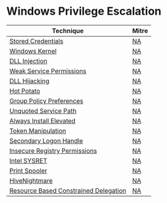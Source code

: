 # Windows Privilege Escalation

|Technique               |Mitre     |
|------------------------|----------|
|[Stored Credentials](https://pentestlab.blog/2017/04/19/stored-credentials/)|[NA](https://attack.mitre.org/)|
|[Windows Kernel](https://pentestlab.blog/2017/04/24/windows-kernel-exploits/)|[NA](https://attack.mitre.org/)|
|[DLL Injection](https://pentestlab.blog/2017/04/04/dll-injection/)|[NA](https://attack.mitre.org/)|
|[Weak Service Permissions](https://pentestlab.blog/2017/03/30/weak-service-permissions/)|[NA](https://attack.mitre.org/)|
|[DLL Hijacking](https://pentestlab.blog/2017/03/27/dll-hijacking/)|[NA](https://attack.mitre.org/)|
|[Hot Potato](https://pentestlab.blog/2017/04/13/hot-potato/)|[NA](https://attack.mitre.org/)|
|[Group Policy Preferences](https://pentestlab.blog/2017/03/20/group-policy-preferences/)|[NA](https://attack.mitre.org/)|
|[Unquoted Service Path](https://pentestlab.blog/2017/03/09/unquoted-service-path/)|[NA](https://attack.mitre.org/)|
|[Always Install Elevated](https://pentestlab.blog/2017/02/28/always-install-elevated/)|[NA](https://attack.mitre.org/)|
|[Token Manipulation](https://pentestlab.blog/2017/04/03/token-manipulation/)|[NA](https://attack.mitre.org/)|
|[Secondary Logon Handle](https://pentestlab.blog/2017/04/07/secondary-logon-handle/)|[NA](https://attack.mitre.org/)|
|[Insecure Registry Permissions](https://pentestlab.blog/2017/03/31/insecure-registry-permissions/)|[NA](https://attack.mitre.org/)|
|[Intel SYSRET](https://pentestlab.blog/2017/06/14/intel-sysret/)|[NA](https://attack.mitre.org/)|
|[Print Spooler](https://pentestlab.blog/2021/08/02/universal-privilege-escalation-and-persistence-printer/)|[NA](https://attack.mitre.org/)|
|[HiveNightmare](https://pentestlab.blog/2021/08/16/hivenightmare/)|[NA](https://attack.mitre.org/)|
|[Resource Based Constrained Delegation](https://pentestlab.blog/2021/10/18/resource-based-constrained-delegation/)|[NA](https://attack.mitre.org/)|




 